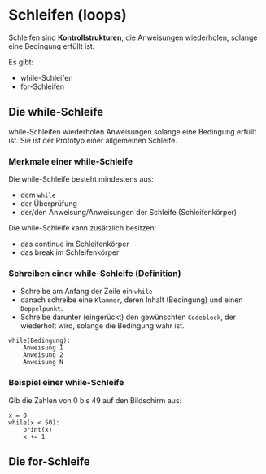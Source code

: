 # Schleifen (loops)

Schleifen sind __Kontrollstrukturen__, die Anweisungen wiederholen, solange eine Bedingung erfüllt ist.

Es gibt:

- while-Schleifen
- for-Schleifen

## Die while-Schleife

while-Schleifen wiederholen Anweisungen solange eine Bedingung erfüllt ist.
Sie ist der Prototyp einer allgemeinen Schleife.

### Merkmale einer while-Schleife

Die while-Schleife besteht mindestens aus:

- dem `while`
- der Überprüfung
- der/den Anweisung/Anweisungen der Schleife (Schleifenkörper)

Die while-Schleife kann zusätzlich besitzen:

- das continue im Schleifenkörper
- das break im Schleifenkörper

### Schreiben einer while-Schleife (Definition)

- Schreibe am Anfang der Zeile ein `while`
- danach schreibe eine `Klammer`, deren Inhalt (Bedingung) und einen `Doppelpunkt`.
- Schreibe darunter (eingerückt) den gewünschten `Codeblock`, der wiederholt wird, solange die Bedingung wahr ist.

```
while(Bedingung):
    Anweisung 1
    Anweisung 2
    Anweisung N
```

### Beispiel einer while-Schleife

Gib die Zahlen von 0 bis 49 auf den Bildschirm aus:

```
x = 0
while(x < 50):
    print(x)
    x += 1
```

## Die for-Schleife
